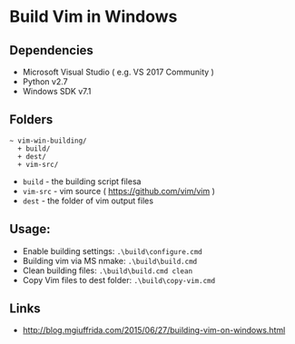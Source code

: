 # Build Vim in Windows

## Dependencies
- Microsoft Visual Studio ( e.g. VS 2017 Community )
- Python v2.7
- Windows SDK v7.1

## Folders
```
~ vim-win-building/
  + build/
  + dest/
  + vim-src/
```
- `build` - the building script filesa
- `vim-src` - vim source ( https://github.com/vim/vim )
- `dest` - the folder of vim output files

## Usage:
- Enable building settings: `.\build\configure.cmd`
- Building vim via MS nmake: `.\build\build.cmd`
- Clean building files: `.\build\build.cmd clean`
- Copy Vim files to dest folder: `.\build\copy-vim.cmd`

## Links
- http://blog.mgiuffrida.com/2015/06/27/building-vim-on-windows.html

